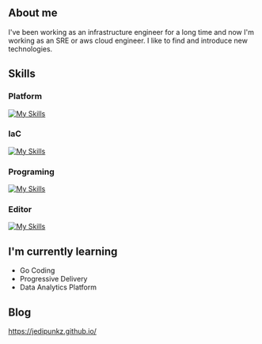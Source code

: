 ## About me

I've been working as an infrastructure engineer for a long time and now I'm working as an SRE or aws cloud engineer. I like to find and introduce new technologies. 

## Skills

### Platform

[![My Skills](https://skillicons.dev/icons?i=aws,k8s,gcp,openstack)](https://skillicons.dev)

### IaC
[![My Skills](https://skillicons.dev/icons?i=terraform,ansible)](https://skillicons.dev)

### Programing
[![My Skills](https://skillicons.dev/icons?i=go,python)](https://skillicons.dev)

### Editor

[![My Skills](https://skillicons.dev/icons?i=neovim)](https://skillicons.dev)

## I'm currently learning

- Go Coding
- Progressive Delivery
- Data Analytics Platform

## Blog

https://jedipunkz.github.io/
 

